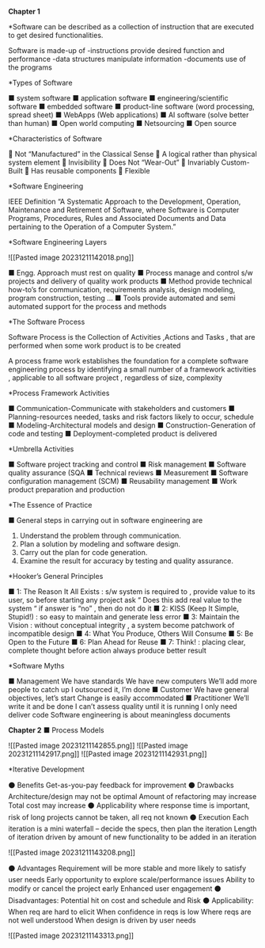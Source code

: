 **Chapter 1**

*Software can be described as a collection of
instruction that are executed to get desired
functionalities.

Software is made-up of
-instructions provide desired function and performance
-data structures manipulate information
-documents use of the programs


*Types of Software

■ system software
■ application software
■ engineering/scientific software
■ embedded software
■ product-line software (word
processing, spread sheet)
■ WebApps (Web applications)
■ AI software (solve better than
human)
■ Open world computing
■ Netsourcing
■ Open source


*Characteristics of Software

􀀀 Not “Manufactured” in the Classical Sense
􀀀 A logical rather than physical system element
􀀀 Invisibility
􀀀 Does Not “Wear-Out”
􀀀 Invariably Custom-Built
􀀀 Has reusable components
􀀀 Flexible


*Software Engineering

IEEE Definition
“A Systematic Approach to the Development,
Operation, Maintenance and Retirement of
Software, where Software is Computer
Programs, Procedures, Rules and Associated
Documents and Data pertaining to the Operation
of a Computer System.”


*Software Engineering Layers

![[Pasted image 20231211142018.png]]

■ Engg. Approach must rest on quality
■ Process manage and control s/w projects and
delivery of quality work products
■ Method provide technical how-to’s for
communication, requirements analysis, design
modeling, program construction, testing …
■ Tools provide automated and semi automated
support for the process and methods


*The Software Process

Software Process is the Collection of Activities ,Actions
and Tasks , that are performed when some work
product is to be created

A process frame work establishes the foundation for a
complete software engineering process by identifying a
small number of a framework activities , applicable to all
software project , regardless of size, complexity


*Process Framework Activities

■ Communication-Communicate with stakeholders and
customers
■ Planning-resources
needed, tasks and risk factors likely to occur, schedule
■ Modeling-Architectural models and design
■ Construction-Generation of code and testing
■ Deployment-completed product is delivered

*Umbrella Activities

■ Software project tracking and control
■ Risk management
■ Software quality assurance (SQA
■ Technical reviews
■ Measurement
■ Software configuration management (SCM)
■ Reusability management
■ Work product preparation and production


*The Essence of Practice

■ General steps in carrying out in software
engineering are
1. Understand the problem through communication.
2. Plan a solution by modeling and software design.
3. Carry out the plan for code generation.
4. Examine the result for accuracy by testing and quality
assurance.


*Hooker’s General Principles

■ 1: The Reason It All Exists : s/w system is required to , provide value
to its user, so before starting any project ask “ Does this add real value to the system “ if
answer is “no” , then do not do it
■ 2: KISS (Keep It Simple, Stupid!) : so easy to maintain and
generate less error
■ 3: Maintain the Vision : without conceptual integrity , a system become
patchwork of incompatible design
■ 4: What You Produce, Others Will Consume
■ 5: Be Open to the Future
■ 6: Plan Ahead for Reuse
■ 7: Think! : placing clear, complete thought before action always produce better
result


*Software Myths

■ Management
 We have standards
We have new computers
 We’ll add more people to catch up
I outsourced it, I’m done
■ Customer
 We have general objectives, let’s start
 Change is easily accommodated
■ Practitioner
 We’ll write it and be done
I can’t assess quality until it is running
 I only need deliver code
 Software engineering is about meaningless documents




**Chapter 2**
■ Process Models

![[Pasted image 20231211142855.png]]
![[Pasted image 20231211142917.png]]
![[Pasted image 20231211142931.png]]

*Iterative Development

⚫ Benefits
 Get-as-you-pay
 feedback for improvement
⚫ Drawbacks
 Architecture/design may not be optimal
 Amount of refactoring may increase
Total cost may increase
⚫ Applicability
where response time is important,
 risk of long projects cannot be taken,
 all req not known
⚫ Execution
 Each iteration is a mini waterfall – decide the specs,
then plan the iteration 
 Length of iteration driven by amount of new
functionality to be added in an iteration

![[Pasted image 20231211143208.png]]

⚫ Advantages
 Requirement will be more stable and more likely to
satisfy user needs
 Early opportunity to explore scale/performance issues
Ability to modify or cancel the project early
Enhanced user engagement
⚫ Disadvantages:
 Potential hit on cost and schedule and Risk
⚫ Applicability:
 When req are hard to elicit
 When confidence in reqs is low
 Where reqs are not well understood
 When design is driven by user needs

![[Pasted image 20231211143313.png]]

